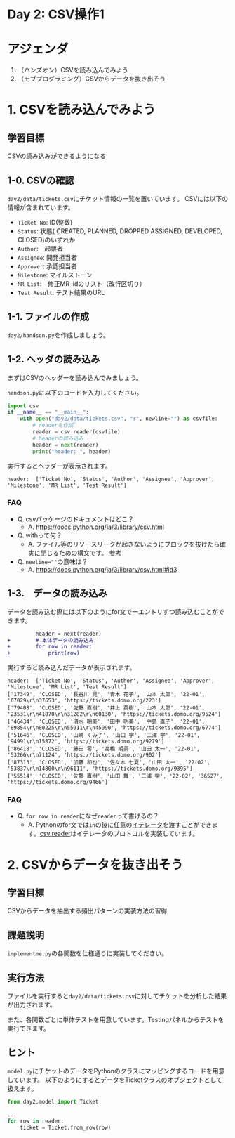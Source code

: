 # Day 2: CSV操作1

# アジェンダ

1. （ハンズオン）CSVを読み込んでみよう
2. （モブプログラミング）CSVからデータを抜き出そう


# 1. CSVを読み込んでみよう

## 学習目標
CSVの読み込みができるようになる

## 1-0. CSVの確認
`day2/data/tickets.csv`にチケット情報の一覧を置いています。
CSVには以下の情報が含まれています。

- `Ticket No`: ID(整数)
- `Status`: 状態( CREATED, PLANNED, DROPPED ASSIGNED, DEVELOPED, CLOSED)のいずれか
- `Author`:　起票者
- `Assignee`: 開発担当者
- `Approver`: 承認担当者
- `Milestone`: マイルストーン
- `MR List`:　修正MR Iidのリスト（改行区切り）
- `Test Result`: テスト結果のURL

## 1-1. ファイルの作成
`day2/handson.py`を作成しましょう。

## 1-2. ヘッダの読み込み
まずはCSVのヘッダーを読み込んでみましょう。

`handson.py`に以下のコードを入力してください。

```python
import csv
if __name__ == "__main__":
    with open("day2/data/tickets.csv", "r", newline="") as csvfile:
        # readerを作成`
        reader = csv.reader(csvfile)
        # headerの読み込み
        header = next(reader)
        print("header: ", header)
```

実行するとヘッダーが表示されます。

```
header:  ['Ticket No', 'Status', 'Author', 'Assignee', 'Approver', 'Milestone', 'MR List', 'Test Result']
```

### FAQ
- Q. csvパッケージのドキュメントはどこ？
  - A. https://docs.python.org/ja/3/library/csv.html 
- Q. withって何？
  - A. ファイル等のリソースリークが起きないようにブロックを抜けたら確実に閉じるための構文です。 [参考](https://www.python.jp/pages/with-statement-3.9.html)
- Q. `newline=""`の意味は？
  - A. https://docs.python.org/ja/3/library/csv.html#id3 


## 1-3.　データの読み込み

データを読み込む際には以下のようにfor文で一エントリずつ読み込むことができます。

```diff
         header = next(reader)
+        # 本体データの読み込み
+        for row in reader:
+            print(row)
```

実行すると読み込んだデータが表示されます。

```
header:  ['Ticket No', 'Status', 'Author', 'Assignee', 'Approver', 'Milestone', 'MR List', 'Test Result']
['17349', 'CLOSED', '長谷川 晃', '青木 花子', '山本 太郎', '22-01', '67029\r\n37653', 'https://tickets.domo.org/223']
['79408', 'CLOSED', '佐藤 直樹', '井上 英樹', '山本 太郎', '22-01', '23531\r\n41870\r\n31282\r\n60130', 'https://tickets.domo.org/9524']
['46434', 'CLOSED', '清水 明美', '田中 明美', '中島 直子', '22-01', '89854\r\n80225\r\n55011\r\n45990', 'https://tickets.domo.org/6774']
['51646', 'CLOSED', '山崎 くみ子', '山口 学', '三浦 学', '22-01', '94991\r\n15872', 'https://tickets.domo.org/9279']
['86418', 'CLOSED', '藤田 零', '高橋 明美', '山田 太一', '22-01', '53266\r\n71124', 'https://tickets.domo.org/902']
['87313', 'CLOSED', '加藤 和也', '佐々木 七夏', '山田 太一', '22-02', '53837\r\n14800\r\n96111', 'https://tickets.domo.org/9395']
['55514', 'CLOSED', '佐藤 直樹', '山田 舞', '三浦 学', '22-02', '36527', 'https://tickets.domo.org/9466']
```

### FAQ
- Q. `for row in reader`になぜ`reader`って書けるの？
  - A. Pythonのfor文では`in`の後に任意の[イテレータ](https://docs.python.org/ja/3/library/stdtypes.html#iterator-types)を渡すことができます。[csv.reader](https://docs.python.org/ja/3/library/csv.html#csv.reader)はイテレータのプロトコルを実装しています。

# 2. CSVからデータを抜き出そう 

## 学習目標
CSVからデータを抽出する頻出パターンの実装方法の習得

## 課題説明
`implementme.py`の各関数を仕様通りに実装してください。

## 実行方法
ファイルを実行すると`day2/data/tickets.csv`に対してチケットを分析した結果が出力されます。

また、各関数ごとに単体テストを用意しています。Testingパネルからテストを実行できます。

## ヒント
`model.py`にチケットのデータをPythonのクラスにマッピングするコードを用意しています。
以下のようにするとデータをTicketクラスのオブジェクトとして扱えます。

```python
from day2.model import Ticket

...
for row in reader:
    ticket = Ticket.from_row(row)
```
